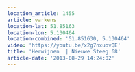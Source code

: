 ```yaml
---
location_article: 1455
article: varkens
location-lat: 51.85163
location-lon: 5.130464
location-combined: '51.851630, 5.130464'
video: 'https://youtu.be/x2g7nxuovQE'
title: 'Herwijnen  | Nieuwe Steeg 68'
article-date: '2013-08-29 14:24:02'
---
```


